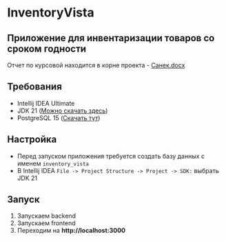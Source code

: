# InventoryVista
## Приложение для инвентаризации товаров со сроком годности
Отчет по курсовой находится в корне проекта - [Санек.docx](https://github.com/Maxim1720/InventoryVista/blob/main/%D0%A1%D0%B0%D0%BD%D0%B5%D0%BA.docx)

## Требования
 * Intellij IDEA Ultimate
 * JDK 21 ([Можно скачать здесь](https://download.oracle.com/java/21/latest/jdk-21_windows-x64_bin.exe))
 * PostgreSQL 15 ([Скачать тут](https://www.postgresql.org/download/windows/))


## Настройка

- Перед запуском приложения требуется создать базу данных с именем ```inventory_vista```
- В Intellij IDEA `File -> Project Structure -> Project -> SDK:` выбрать JDK 21 
    
## Запуск
 
 1. Запускаем backend
 2. Запускаем frontend
 3. Переходим на **http://localhost:3000**

